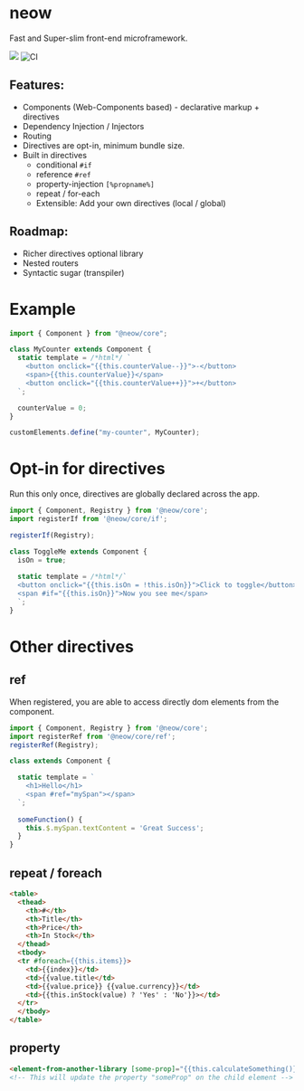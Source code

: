 # neow
Fast and Super-slim front-end microframework.

![](https://badgen.net/bundlephobia/minzip/@neow/core@latest?icon=npm) ![CI](https://github.com/neo-web/neow/workflows/CI/badge.svg)

## Features:
- Components (Web-Components based) - declarative markup + directives
- Dependency Injection / Injectors
- Routing
- Directives are opt-in, minimum bundle size.
- Built in directives
  - conditional `#if`
  - reference `#ref`
  - property-injection `[%propname%]`
  - repeat / for-each
  - Extensible: Add your own directives (local / global)

## Roadmap:
- Richer directives optional library
- Nested routers
- Syntactic sugar (transpiler)

# Example
```javascript
import { Component } from "@neow/core";

class MyCounter extends Component {
  static template = /*html*/ `
    <button onclick="{{this.counterValue--}}">-</button>
    <span>{{this.counterValue}}</span>
    <button onclick="{{this.counterValue++}}">+</button>
  `;

  counterValue = 0;
}

customElements.define("my-counter", MyCounter);
```

# Opt-in for directives
Run this only once, directives are globally declared across the app.
```javascript
import { Component, Registry } from '@neow/core';
import registerIf from '@neow/core/if';

registerIf(Registry);

class ToggleMe extends Component {
  isOn = true;
  
  static template = /*html*/`
  <button onclick="{{this.isOn = !this.isOn}}">Click to toggle</button>
  <span #if="{{this.isOn}}">Now you see me</span>
  `;
}

```

# Other directives
## ref
When registered, you are able to access directly dom elements from the component.
```javascript
import { Component, Registry } from '@neow/core';
import registerRef from '@neow/core/ref';
registerRef(Registry);

class extends Component {

  static template = `
    <h1>Hello</h1>
    <span #ref="mySpan"></span>
  `;
  
  someFunction() {
    this.$.mySpan.textContent = 'Great Success';
  }
}
```

## repeat / foreach
```html
<table>
  <thead>
    <th>#</th>
    <th>Title</th>
    <th>Price</th>
    <th>In Stock</th>
  </thead>
  <tbody>
  <tr #foreach={{this.items}}>
    <td>{{index}}</td>
    <td>{{value.title</td>
    <td>{{value.price}} {{value.currency}}</td>
    <td>{{this.inStock(value) ? 'Yes' : 'No'}}></td>
  </tr>
  </tbody>
</table>
```

## property
```html
<element-from-another-library [some-prop]="{{this.calculateSomething()}}"></element-from-another-library>
<!-- This will update the property "someProp" on the child element -->
```
